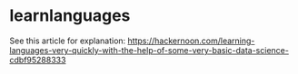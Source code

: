 # learnlanguages
See this article for explanation: https://hackernoon.com/learning-languages-very-quickly-with-the-help-of-some-very-basic-data-science-cdbf95288333
